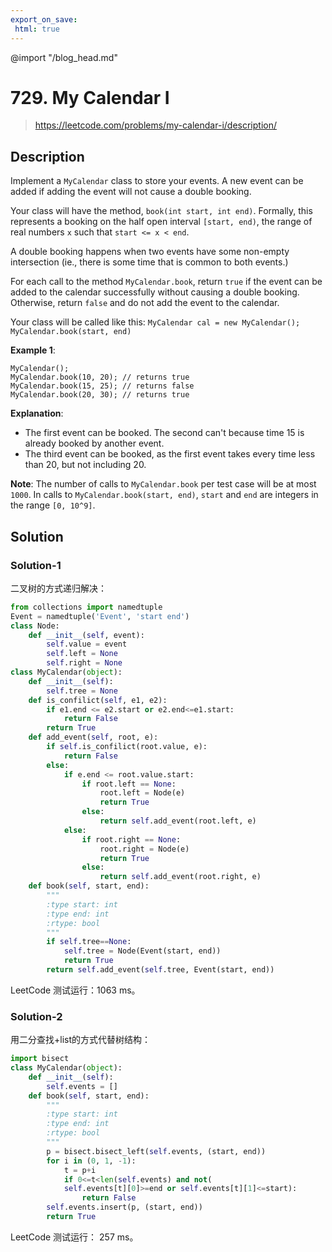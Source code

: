 ```yaml
---
export_on_save:
 html: true
---
```

@import "/blog_head.md"

# 729. My Calendar I

> <https://leetcode.com/problems/my-calendar-i/description/>

## Description

Implement a `MyCalendar` class to store your events. A new event can be added if adding the event will not cause a double booking.

Your class will have the method, `book(int start, int end)`. Formally, this represents a booking on the half open interval `[start, end)`, the range of real numbers `x` such that `start <= x < end`.

A double booking happens when two events have some non-empty intersection (ie., there is some time that is common to both events.)

For each call to the method `MyCalendar.book`, return `true` if the event can be added to the calendar successfully without causing a double booking. Otherwise, return `false` and do not add the event to the calendar.

Your class will be called like this: 
`MyCalendar cal = new MyCalendar(); MyCalendar.book(start, end)`

**Example 1**:
```
MyCalendar();
MyCalendar.book(10, 20); // returns true
MyCalendar.book(15, 25); // returns false
MyCalendar.book(20, 30); // returns true
```
**Explanation**: 
- The first event can be booked.  The second can't because time 15 is already booked by another event.
- The third event can be booked, as the first event takes every time less than 20, but not including 20.

**Note**:
The number of calls to `MyCalendar.book` per test case will be at most `1000`.
In calls to `MyCalendar.book(start, end)`, `start` and `end` are integers in the range `[0, 10^9]`.

## Solution

### Solution-1

二叉树的方式递归解决：
```python {class=line-numbers}
from collections import namedtuple
Event = namedtuple('Event', 'start end')
class Node:
    def __init__(self, event):
        self.value = event
        self.left = None
        self.right = None
class MyCalendar(object):
    def __init__(self):
        self.tree = None
    def is_confilict(self, e1, e2):
        if e1.end <= e2.start or e2.end<=e1.start:
            return False
        return True
    def add_event(self, root, e):
        if self.is_confilict(root.value, e):
            return False
        else:
            if e.end <= root.value.start:
                if root.left == None:
                    root.left = Node(e)
                    return True
                else:
                    return self.add_event(root.left, e)
            else:
                if root.right == None:
                    root.right = Node(e)
                    return True
                else:
                    return self.add_event(root.right, e)
    def book(self, start, end):
        """
        :type start: int
        :type end: int
        :rtype: bool
        """
        if self.tree==None:
            self.tree = Node(Event(start, end))
            return True
        return self.add_event(self.tree, Event(start, end))
```

LeetCode 测试运行：1063 ms。

### Solution-2

用二分查找+list的方式代替树结构：
```python {class=line-numbers}
import bisect
class MyCalendar(object):
    def __init__(self):
        self.events = []
    def book(self, start, end):
        """
        :type start: int
        :type end: int
        :rtype: bool
        """
        p = bisect.bisect_left(self.events, (start, end))
        for i in (0, 1, -1):
            t = p+i
            if 0<=t<len(self.events) and not(
            self.events[t][0]>=end or self.events[t][1]<=start):
                return False
        self.events.insert(p, (start, end))
        return True
```

LeetCode 测试运行：	257 ms。
